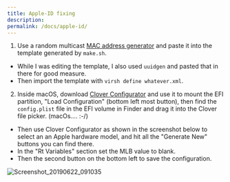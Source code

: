 ```yaml
---
title: Apple-ID fixing
description: 
permalink: /docs/apple-id/
--- 
```


1. Use a random multicast [MAC address generator](https://www.hellion.org.uk/cgi-bin/randmac.pl) and paste it into the template generated by `make.sh`. 
 - While I was editing the template, I also used `uuidgen` and pasted that in there for good measure.
 - Then import the template with `virsh define whatever.xml`.
2. Inside macOS, download [Clover Configurator](https://mackie100projects.altervista.org/download-clover-configurator/) and use it to mount the EFI partition, "Load Configuration" (bottom left most button), then find the `config.plist` file in the EFI volume in Finder and drag it into the Clover file picker. (macOs.... :-/)
 - Then use Clover Configurator as shown in the screenshot below to select an an Apple hardware model, and hit all the "Generate New" buttons you can find there.
 - In the "Rt Variables" section set the MLB value to blank.
 - Then the second button on the bottom left to save the configuration.

![Screenshot_20190622_091035](https://user-images.githubusercontent.com/2692138/59964986-1d76a780-94ce-11e9-9404-21da23530b87.png)
